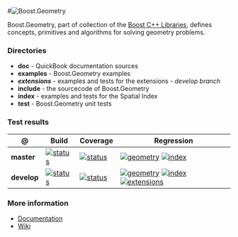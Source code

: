 #![Boost.Geometry](doc/other/logo/logo_bkg.png)

Boost.Geometry, part of collection of the [Boost C++ Libraries](http://github.com/boostorg), defines concepts, primitives and algorithms for solving geometry problems.

### Directories

* **doc** - QuickBook documentation sources
* **examples** - Boost.Geometry examples
* **_extensions_** - examples and tests for the extensions - _develop branch_
* **include** - the sourcecode of Boost.Geometry
* **index** - examples and tests for the Spatial Index
* **test** - Boost.Geometry unit tests

### Test results

@           | Build         | Coverage       | Regression
------------|---------------|----------------|------------
**master**  | [![status](https://circleci.com/gh/awulkiew/geometry/tree/master.png?style=shield)](https://circleci.com/gh/awulkiew/geometry/tree/master)   | [![status](https://coveralls.io/repos/awulkiew/geometry/badge.png?branch=master%0A)](https://coveralls.io/r/awulkiew/geometry?branch=master)   | [![geometry](https://img.shields.io/badge/-geometry-4480cc.png?style=plastic)](http://www.boost.org/development/tests/master/developer/geometry.html) [![index](https://img.shields.io/badge/-index-4480cc.png?style=plastic)](http://www.boost.org/development/tests/master/developer/geometry-index.html)
**develop** | [![status](https://circleci.com/gh/awulkiew/geometry/tree/develop.png?style=shield)](https://circleci.com/gh/awulkiew/geometry/tree/develop) | [![status](https://coveralls.io/repos/awulkiew/geometry/badge.png?branch=develop%0A)](https://coveralls.io/r/awulkiew/geometry?branch=develop) | [![geometry](https://img.shields.io/badge/-geometry-4480cc.png?style=plastic)](http://www.boost.org/development/tests/develop/developer/geometry.html) [![index](https://img.shields.io/badge/-index-4480cc.png?style=plastic)](http://www.boost.org/development/tests/develop/developer/geometry-index.html) [![extensions](https://img.shields.io/badge/-extensions-4480cc.png?style=plastic)](http://www.boost.org/development/tests/develop/developer/geometry-extensions.html)

### More information

* [Documentation](http://boost.org/libs/geometry)
* [Wiki](http://github.com/boostorg/geometry/wiki)


